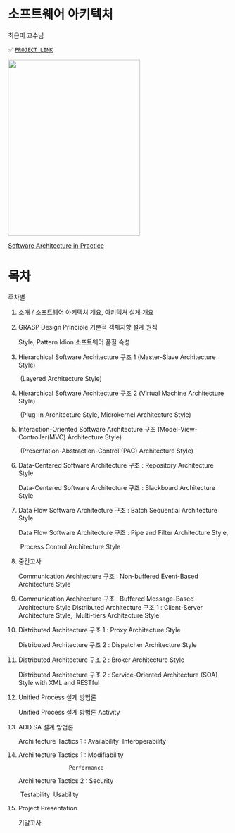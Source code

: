 # 소프트웨어 아키텍처

최은미 교수님

✅ [`PROJECT LINK`](https://github.com/hhzzzk/delicious-calories) 

<img src="https://github.com/hhzzzk/studyLog/assets/67236054/75e50f29-54ff-4e54-99db-ccb09b6bb2cf" width="300" height="400"/>

[Software Architecture in Practice](https://product.kyobobook.co.kr/detail/S000007684891)

# 목차

주차별

1. 소개 / 소프트웨어 아키텍처 개요, 아키텍처 설계 개요

2. GRASP Design Principle 기본적 객체지향 설계 원칙

   Style, Pattern Idion 소프트웨어 품질 속성

3. Hierarchical Software Architecture 구조 1 (Master-Slave Architecture Style)

   ​									  (Layered Architecture Style)

4. Hierarchical Software Architecture 구조 2 (Virtual Machine Architecture Style)

   ​									(Plug-In Architecture Style, Microkernel Architecture Style)

5. Interaction-Oriented Software Architecture 구조 (Model-View-Controller(MVC) Architecture Style) 

   ​									(Presentation-Abstraction-Control (PAC) Architecture Style) 

6. Data-Centered Software Architecture 구조 : Repository Architecture Style

   Data-Centered Software Architecture 구조 : Blackboard Architecture Style

7. Data Flow Software Architecture 구조 : Batch Sequential Architecture Style 

   Data Flow Software Architecture 구조 : Pipe and Filter Architecture Style, 

   ​									Process Control Architecture Style

8. 중간고사 

   Communication Architecture 구조 : Non-buffered Event-Based Architecture Style 

9. Communication Architecture 구조 : Buffered Message-Based Architecture Style
   Distributed Architecture 구조 1 : Client-Server Architecture Style,
   ​                                                       Multi-tiers Architecture Style

10. Distributed Architecture 구조 1 : Proxy Architecture Style

    Distributed Architecture 구조 2 : Dispatcher Architecture Style

11. Distributed Architecture 구조 2 : Broker Architecture Style

    Distributed Architecture 구조 2 : Service-Oriented Architecture (SOA) Style with XML and RESTful

12. Unified Process 설계 방법론

    Unified Process 설계 방법론 Activity

13. ADD SA 설계 방법론

    Archi tecture Tactics 1 : Availability
    ​					Interoperability

14. Archi tecture Tactics 1 : Modifiability

      					Performance

    Archi tecture Tactics 2 : Security

    ​					Testability
    ​					Usability

15. Project Presentation

    기말고사

